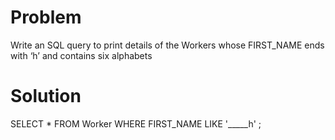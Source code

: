 # Problem 

Write an SQL query to print details of the Workers whose FIRST_NAME ends with ‘h’ and contains six alphabets

# Solution

SELECT * FROM Worker
WHERE FIRST_NAME LIKE '_____h' ;